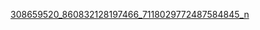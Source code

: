 [308659520_860832128197466_7118029772487584845_n](https://user-images.githubusercontent.com/84888450/192447830-f67dbe26-c8ba-466e-90b5-b574f3069845.png)
